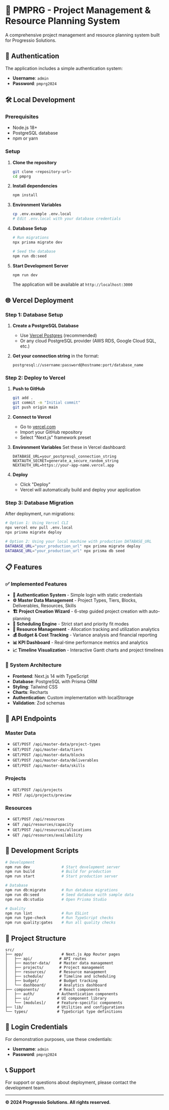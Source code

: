 # 🚀 PMPRG - Project Management & Resource Planning System

A comprehensive project management and resource planning system built for Progressio Solutions.

## 🔐 Authentication

The application includes a simple authentication system:

- **Username**: `admin`
- **Password**: `pmprg2024`

## 🛠️ Local Development

### Prerequisites

- Node.js 18+ 
- PostgreSQL database
- npm or yarn

### Setup

1. **Clone the repository**
   ```bash
   git clone <repository-url>
   cd pmprg
   ```

2. **Install dependencies**
   ```bash
   npm install
   ```

3. **Environment Variables**
   ```bash
   cp .env.example .env.local
   # Edit .env.local with your database credentials
   ```

4. **Database Setup**
   ```bash
   # Run migrations
   npx prisma migrate dev
   
   # Seed the database
   npm run db:seed
   ```

5. **Start Development Server**
   ```bash
   npm run dev
   ```

   The application will be available at `http://localhost:3000`

## 🌐 Vercel Deployment

### Step 1: Database Setup

1. **Create a PostgreSQL Database**
   - Use [Vercel Postgres](https://vercel.com/docs/storage/vercel-postgres) (recommended)
   - Or any cloud PostgreSQL provider (AWS RDS, Google Cloud SQL, etc.)

2. **Get your connection string** in the format:
   ```
   postgresql://username:password@hostname:port/database_name
   ```

### Step 2: Deploy to Vercel

1. **Push to GitHub**
   ```bash
   git add .
   git commit -m "Initial commit"
   git push origin main
   ```

2. **Connect to Vercel**
   - Go to [vercel.com](https://vercel.com)
   - Import your GitHub repository
   - Select "Next.js" framework preset

3. **Environment Variables**
   Set these in Vercel dashboard:
   ```
   DATABASE_URL=your_postgresql_connection_string
   NEXTAUTH_SECRET=generate_a_secure_random_string
   NEXTAUTH_URL=https://your-app-name.vercel.app
   ```

4. **Deploy**
   - Click "Deploy"
   - Vercel will automatically build and deploy your application

### Step 3: Database Migration

After deployment, run migrations:

```bash
# Option 1: Using Vercel CLI
npx vercel env pull .env.local
npx prisma migrate deploy

# Option 2: Using your local machine with production DATABASE_URL
DATABASE_URL="your_production_url" npx prisma migrate deploy
DATABASE_URL="your_production_url" npx prisma db seed
```

## 📋 Features

### ✅ Implemented Features

- **🔐 Authentication System** - Simple login with static credentials
- **⚙️ Master Data Management** - Project Types, Tiers, Blocks, Deliverables, Resources, Skills
- **🏗️ Project Creation Wizard** - 6-step guided project creation with auto-planning
- **📅 Scheduling Engine** - Strict start and priority fit modes
- **👥 Resource Management** - Allocation tracking and utilization analytics
- **💰 Budget & Cost Tracking** - Variance analysis and financial reporting
- **📊 KPI Dashboard** - Real-time performance metrics and analytics
- **📈 Timeline Visualization** - Interactive Gantt charts and project timelines

### 🔧 System Architecture

- **Frontend**: Next.js 14 with TypeScript
- **Database**: PostgreSQL with Prisma ORM
- **Styling**: Tailwind CSS
- **Charts**: Recharts
- **Authentication**: Custom implementation with localStorage
- **Validation**: Zod schemas

## 🚦 API Endpoints

### Master Data
- `GET/POST /api/master-data/project-types`
- `GET/POST /api/master-data/tiers`
- `GET/POST /api/master-data/blocks`
- `GET/POST /api/master-data/deliverables`
- `GET/POST /api/master-data/skills`

### Projects
- `GET/POST /api/projects`
- `POST /api/projects/preview`

### Resources
- `GET/POST /api/resources`
- `GET /api/resources/capacity`
- `GET/POST /api/resources/allocations`
- `GET /api/resources/availability`

## 🔧 Development Scripts

```bash
# Development
npm run dev              # Start development server
npm run build            # Build for production
npm run start            # Start production server

# Database
npm run db:migrate       # Run database migrations
npm run db:seed          # Seed database with sample data
npm run db:studio        # Open Prisma Studio

# Quality
npm run lint             # Run ESLint
npm run type-check       # Run TypeScript checks
npm run quality:gates    # Run all quality checks
```

## 📁 Project Structure

```
src/
├── app/                 # Next.js App Router pages
│   ├── api/            # API routes
│   ├── master-data/    # Master data management
│   ├── projects/       # Project management
│   ├── resources/      # Resource management
│   ├── schedule/       # Timeline and scheduling
│   ├── budget/         # Budget tracking
│   └── dashboard/      # Analytics dashboard
├── components/         # React components
│   ├── auth/          # Authentication components
│   ├── ui/            # UI component library
│   └── [modules]/     # Feature-specific components
├── lib/               # Utilities and configurations
└── types/             # TypeScript type definitions
```

## 🎯 Login Credentials

For demonstration purposes, use these credentials:

- **Username**: `admin`
- **Password**: `pmprg2024`

## 📞 Support

For support or questions about deployment, please contact the development team.

---

**© 2024 Progressio Solutions. All rights reserved.**